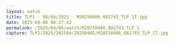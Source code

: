 ```yaml
---
layout: watch
title: TLP1 - 06/04/2025 - M20250406_082743_TLP_1T.jpg
date: 2025-04-06 08:27:43
permalink: /2025/04/06/watch/M20250406_082743_TLP_1
capture: TLP1/2025/202504/20250405/M20250406_082743_TLP_1T.jpg
---
```

